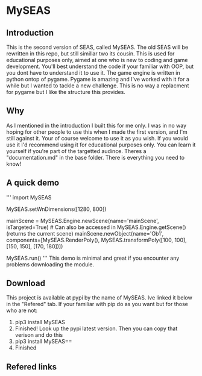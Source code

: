 # MySEAS
## Introduction
This is the second version of SEAS, called MySEAS. The old SEAS will be rewritten in this repo, but still simillar two its cousin. This is used for educational purposes only, aimed at one who is new to coding and game development. You'll best understand the code if your familiar with OOP, but you dont have to understand it
to use it. The game engine is written in python ontop of pygame. Pygame is amazing and I've worked with it for a while but I wanted to tackle a new challenge. This is no way a replacment for pygame but I like the structure this provides.

## Why
As I mentioned in the introduction I built this for me only. I was in no way hoping for other people to use this when I made the first version, and I'm still against it. Your of course welcome to use it as you wish. If you would use it I'd recommend using it for educational purposes only. You can learn it yourself if
you're part of the targetted audince. Theres a "documentation.md" in the base folder. There is everything you need to know!

## A quick demo
'''
import MySEAS

MySEAS.setWnDimensions([1280, 800])

mainScene = MySEAS.Engine.newScene(name='mainScene', isTargeted=True) # Can also be accessed in MySEAS.Engine.getScene() (returns the current scene)
mainScene.newObject(name='Ob1', components=[MySEAS.RenderPoly(), MySEAS.transformPoly([100, 100], [150, 150], [170, 180])])

MySEAS.run()
'''
This demo is minimal and great if you encounter any problems downloading the module.

## Download
This project is available at pypi by the name of MySEAS. Ive linked it below in the "Refered" tab.
If your familiar with pip do as you want but for those who are not:
1. pip3 install MySEAS
2. Finished!
Look up the pypi latest version. Then you can copy that verison and do this
1. pip3 install MySEAS==<verison>
2. Finished

## Refered links

